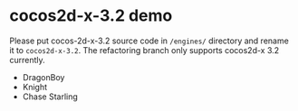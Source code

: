 cocos2d-x-3.2 demo
======

Please put cocos-2d-x-3.2 source code in `/engines/` directory and rename it to `cocos2d-x-3.2`. The refactoring branch only supports cocos2d-x 3.2 currently.

* DragonBoy
* Knight
* Chase Starling
